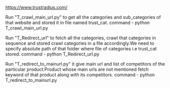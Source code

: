 https://www.trustradius.com/

Run "T_crawl_main_url.py" to get all the categories and sub_categories of that website and stored it in file named trust_cat.
command - python T_crawl_main_url.py

Run "T_Redirect_url" to fetch all the categories, crawl that categories in sequence and stored crawl categories in a file accordingly.We need to specify absolute path of that folder where file of categories i.e trust_cat stored.
command - python T_Redirect_url.py

Run "T_redirect_to_mainurl.py" it give main url and list of competitors of the particular product.Product whose main urls are not mentioned fetch keyword of that product along with its competitors.
command - python T_redirect_to_mainurl.py
